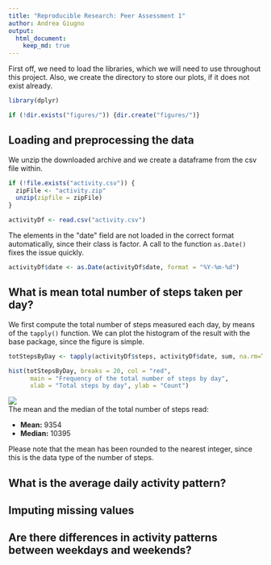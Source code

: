 ```yaml
---
title: "Reproducible Research: Peer Assessment 1"
author: Andrea Giugno
output: 
  html_document:
    keep_md: true
---
```


First off, we need to load the libraries, which we will need to use throughout this project. Also, we create the directory to store our plots, if it does not exist already.

```r
library(dplyr)

if (!dir.exists("figures/")) {dir.create("figures/")}
```

## Loading and preprocessing the data
We unzip the downloaded archive and we create a dataframe from the csv file within.

```r
if (!file.exists("activity.csv")) {
  zipFile <- "activity.zip"
  unzip(zipfile = zipFile)
}

activityDf <- read.csv("activity.csv")
```

The elements in the "date" field  are not loaded in the correct format automatically, since their class is factor. A call to the function ```as.Date()``` fixes the issue quickly.

```r
activityDf$date <- as.Date(activityDf$date, format = "%Y-%m-%d")
```
## What is mean total number of steps taken per day?

We first compute the total number of steps measured each day, by means of the ```tapply()``` function. We can plot the histogram of the result with the base package, since the figure is simple.


```r
totStepsByDay <- tapply(activityDf$steps, activityDf$date, sum, na.rm=TRUE)

hist(totStepsByDay, breaks = 20, col = "red",
      main = "Frequency of the total number of steps by day",
      xlab = "Total steps by day", ylab = "Count")
```

<img src="PA1_template_files/figure-html/unnamed-chunk-4-1.png" style="display: block; margin: auto;" />
The mean and the median of the total number of steps read:

* **Mean:** 9354
* **Median:** 10395

Please note that the mean has been rounded to the nearest integer, since this is the data type of the number of steps.

## What is the average daily activity pattern?



## Imputing missing values



## Are there differences in activity patterns between weekdays and weekends?
